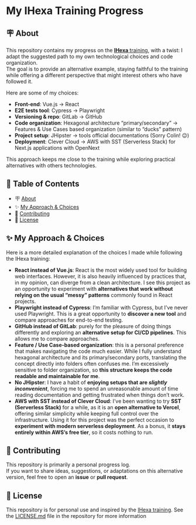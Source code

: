 # My IHexa Training Progress

<h2 id="about">🪧 About</h2>

This repository contains my progress on the [**IHexa** training](https://www.ihexa.fr/), with a twist: I adapt the suggested path to my own technological choices and code organization.  
The goal is to provide an alternative example, staying faithful to the training while offering a different perspective that might interest others who have followed it.

Here are some of my choices:
- **Front-end**: Vue.js → React
- **E2E tests tool**: Cypress → Playwright
- **Versioning & repo**: GitLab → GitHub
- **Code organization**: Hexagonal architecture “primary/secondary” → Features & Use Cases based organization (similar to “ducks” pattern)
- **Project setup**: JHipster → tools official documentations (Sorry Colin! 😉)
- **Deployment**: Clever Cloud → AWS with SST (Serverless Stack) for Next.js applications with OpenNext

This approach keeps me close to the training while exploring practical alternatives with others technologies.

## 📑 Table of Contents

- 🪧 [About](#about)
- ✨ [My Approach & Choices](#approach)
- 🤗 [Contributing](#contributing)
- 📝 [License](#license)

<h2 id="approach">✨ My Approach & Choices</h2>

Here is a more detailed explanation of the choices I made while following the IHexa training:

- **React instead of Vue.js**: React is the most widely used tool for building web interfaces. However, it is also heavily influenced by practices that, in my opinion, can diverge from a clean architecture. I see this project as an opportunity to experiment with **alternatives that work without relying on the usual “messy” patterns** commonly found in React projects.
- **Playwright instead of Cypress**: I’m familiar with Cypress, but I’ve never used Playwright. This is a great opportunity to **discover a new tool** and compare approaches for end-to-end testing.
- **GitHub instead of GitLab**: purely for the pleasure of doing things differently and exploring an **alternative setup for CI/CD pipelines**. This allows me to compare approaches.
- **Feature / Use Case-based organization**: this is a personal preference that makes navigating the code much easier. While I fully understand hexagonal architecture and its primary/secondary ports, translating the concept directly into folders often confuses me. I’m excessively sensitive to folder organization, so **this structure keeps the code readable and maintainable for me**.  
- **No JHipster**: I have a habit of **enjoying setups that are *slightly inconvenient***, forcing me to spend an unreasonable amount of time reading documentation and getting frustrated when things don’t work.
- **AWS with SST instead of Clever Cloud**: I’ve been wanting to try **SST (Serverless Stack)** for a while, as it is an **open alternative to Vercel**, offering similar simplicity while keeping full control over the infrastructure. Using it for this project was the perfect occasion to **experiment with modern serverless deployment**. As a bonus, it **stays entirely within AWS’s free tier**, so it costs nothing to run.

<h2 id="contributing">🤗 Contributing</h2>

This repository is primarily a personal progress log.  
If you want to share ideas, suggestions, or adaptations on this alternative version, feel free to open an **issue** or **pull request**.

<h2 id="license">📝 License</h2>

This repository is for personal use and inspired by the [IHexa training](https://www.ihexa.fr/).
See the [LICENSE.md](./LICENSE.md) file in the repository for more information
